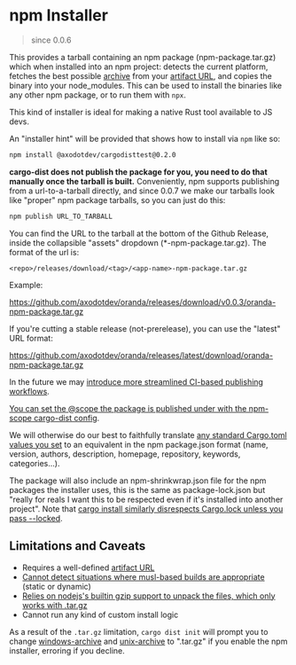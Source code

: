 # npm Installer

> since 0.0.6

This provides a tarball containing an npm package (npm-package.tar.gz) which when installed into an npm project: detects the current platform, fetches the best possible [archive][] from your [artifact URL][artifact-url], and copies the binary into your node_modules. This can be used to install the binaries like any other npm package, or to run them with `npx`.

This kind of installer is ideal for making a native Rust tool available to JS devs.

An "installer hint" will be provided that shows how to install via `npm` like so:

```sh
npm install @axodotdev/cargodisttest@0.2.0
```

**cargo-dist does not publish the package for you, you need to do that manually once the tarball is built.** Conveniently, npm supports publishing from a url-to-a-tarball directly, and since 0.0.7 we make our tarballs look like "proper" npm package tarballs, so you can just do this:

```sh
npm publish URL_TO_TARBALL
```

You can find the URL to the tarball at the bottom of the Github Release, inside the collapsible "assets" dropdown (*-npm-package.tar.gz). The format of the url is:

```text
<repo>/releases/download/<tag>/<app-name>-npm-package.tar.gz
```

Example:

https://github.com/axodotdev/oranda/releases/download/v0.0.3/oranda-npm-package.tar.gz

If you're cutting a stable release (not-prerelease), you can use the "latest" URL format:

https://github.com/axodotdev/oranda/releases/latest/download/oranda-npm-package.tar.gz

In the future we may [introduce more streamlined CI-based publishing workflows][issue-npm-ci].

[You can set the @scope the package is published under with the npm-scope cargo-dist config][config-npm-scope].

We will otherwise do our best to faithfully translate [any standard Cargo.toml values you set][cargo-manifest] to an equivalent in the npm package.json format (name, version, authors, description, homepage, repository, keywords, categories...).

The package will also include an npm-shrinkwrap.json file for the npm packages the installer uses, this is the same as package-lock.json but "really for reals I want this to be respected even if it's installed into another project". Note that [cargo install similarly disrespects Cargo.lock unless you pass --locked][install-locked].




## Limitations and Caveats

* Requires a well-defined [artifact URL][artifact-url]
* [Cannot detect situations where musl-based builds are appropriate][issue-musl] (static or dynamic)
* [Relies on nodejs's builtin gzip support to unpack the files, which only works with .tar.gz][issue-unpacking]
* Cannot run any kind of custom install logic

As a result of the `.tar.gz` limitation, `cargo dist init` will prompt you to change [windows-archive][config-windows-archive] and [unix-archive][config-unix-archive] to ".tar.gz" if you enable the npm installer, erroring if you decline.




[issue-npm-ci]: https://github.com/axodotdev/cargo-dist/issues/245
[issue-musl]: https://github.com/axodotdev/cargo-dist/issues/75
[issue-unpacking]: https://github.com/axodotdev/cargo-dist/issues/226

[config-windows-archive]: ../reference/config.md#windows-archive
[config-unix-archive]: ../reference/config.md#unix-archive
[config-npm-scope]: ../reference/config.md#npm-scope

[archive]: ../artifacts/archives.md
[artifact-url]: ../reference/artifact-url.md

[cargo-manifest]: https://doc.rust-lang.org/cargo/reference/manifest.html
[install-locked]: https://doc.rust-lang.org/cargo/commands/
